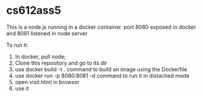 # cs612ass5

This is a node.js running in a docker container. port 8080 exposed in docker and 8081 listened in node server

To run it:

1. In docker, pull node;
2. Clone this repository and go to its dir
3. use 
      docker build -t <random name> .
      command to build an image using the Dockerfile
5. use
      docker run -p 8080:8081 -d <same name as above>
      command to run it in distached mode
6. open visit.html in browser
7. use it

